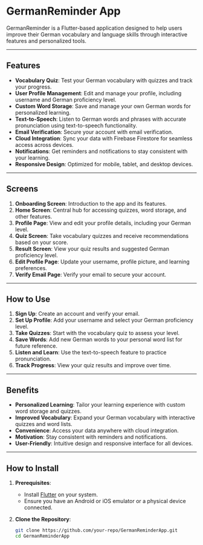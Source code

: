 # GermanReminder App

GermanReminder is a Flutter-based application designed to help users improve their German vocabulary and language skills through interactive features and personalized tools.

---

## Features

- **Vocabulary Quiz**: Test your German vocabulary with quizzes and track your progress.
- **User Profile Management**: Edit and manage your profile, including username and German proficiency level.
- **Custom Word Storage**: Save and manage your own German words for personalized learning.
- **Text-to-Speech**: Listen to German words and phrases with accurate pronunciation using text-to-speech functionality.
- **Email Verification**: Secure your account with email verification.
- **Cloud Integration**: Sync your data with Firebase Firestore for seamless access across devices.
- **Notifications**: Get reminders and notifications to stay consistent with your learning.
- **Responsive Design**: Optimized for mobile, tablet, and desktop devices.

---

## Screens

1. **Onboarding Screen**: Introduction to the app and its features.
2. **Home Screen**: Central hub for accessing quizzes, word storage, and other features.
3. **Profile Page**: View and edit your profile details, including your German level.
4. **Quiz Screen**: Take vocabulary quizzes and receive recommendations based on your score.
5. **Result Screen**: View your quiz results and suggested German proficiency level.
6. **Edit Profile Page**: Update your username, profile picture, and learning preferences.
7. **Verify Email Page**: Verify your email to secure your account.

---

## How to Use

1. **Sign Up**: Create an account and verify your email.
2. **Set Up Profile**: Add your username and select your German proficiency level.
3. **Take Quizzes**: Start with the vocabulary quiz to assess your level.
4. **Save Words**: Add new German words to your personal word list for future reference.
5. **Listen and Learn**: Use the text-to-speech feature to practice pronunciation.
6. **Track Progress**: View your quiz results and improve over time.

---

## Benefits

- **Personalized Learning**: Tailor your learning experience with custom word storage and quizzes.
- **Improved Vocabulary**: Expand your German vocabulary with interactive quizzes and word lists.
- **Convenience**: Access your data anywhere with cloud integration.
- **Motivation**: Stay consistent with reminders and notifications.
- **User-Friendly**: Intuitive design and responsive interface for all devices.

---

## How to Install

1. **Prerequisites**:
   - Install [Flutter](https://flutter.dev/docs/get-started/install) on your system.
   - Ensure you have an Android or iOS emulator or a physical device connected.

2. **Clone the Repository**:
   ```sh
   git clone https://github.com/your-repo/GermanReminderApp.git
   cd GermanReminderApp